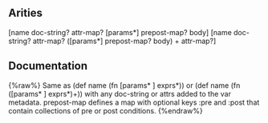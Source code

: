 ## Arities
[name doc-string? attr-map? [params*] prepost-map? body]
[name doc-string? attr-map? ([params*] prepost-map? body) + attr-map?]

## Documentation
{%raw%}
Same as (def name (fn [params* ] exprs*)) or (def
    name (fn ([params* ] exprs*)+)) with any doc-string or attrs added
    to the var metadata. prepost-map defines a map with optional keys
    :pre and :post that contain collections of pre or post conditions.
{%endraw%}
